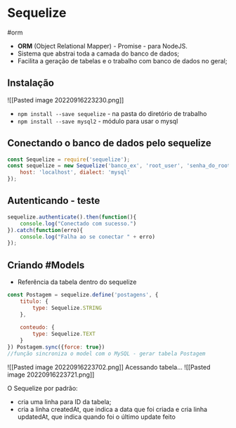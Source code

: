 # Sequelize
#orm 

- **ORM** (Object Relational Mapper) - Promise - para NodeJS.
- Sistema que abstrai toda a camada do banco de dados;
- Facilita a geração de tabelas e o trabalho com banco de dados no geral;

## Instalação 
![[Pasted image 20220916223230.png]]
- ``npm install --save sequelize`` - na pasta do diretório de trabalho
- ``npm install --save mysql2`` - módulo para usar o mysql

## Conectando o banco de dados pelo sequelize
```js
const Sequelize = require('sequelize');
const sequelize = new Sequelize('banco_ex', 'root_user', 'senha_do_root', {
	host: 'localhost', dialect: 'mysql' 
});
```

## Autenticando - teste
``` js
sequelize.authenticate().then(function(){
	console.log("Conectado com sucesso.") 
}).catch(function(erro){ 
	console.log("Falha ao se conectar " + erro) 
});
```

## Criando #Models 
- Referência da tabela dentro do sequelize
```js
const Postagem = sequelize.define('postagens', {
	titulo: {
		type: Sequelize.STRING 
	}, 
	
	conteudo: { 
		type: Sequelize.TEXT 
	}
}) Postagem.sync({force: true}) 
//função sincroniza o model com o MySQL - gerar tabela Postagem
```

![[Pasted image 20220916223702.png]]
Acessando tabela...
![[Pasted image 20220916223721.png]]

O Sequelize por padrão:
- cria uma linha para ID da tabela;
- cria a linha createdAt, que indica a data que foi criada e cria linha updatedAt, que indica quando foi o último update feito
